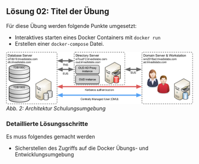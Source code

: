 ## Lösung 02: Titel der Übung

Für diese Übung werden folgende Punkte umgesetzt:

* Interaktives starten eines Docker Containers mit `docker run`
* Erstellen einer `docker-compose` Datei.

!["LAB Environment"](examples/images/LabEnvironment.png)
*Abb. 2: Architektur Schulungsumgebung*

<!-- Stuff between the <div class="notes"> will be rendered as pptx slide notes -->
<div class="notes">

### Detaillierte Lösungsschritte

Es muss folgendes gemacht werden

* Sicherstellen des Zugriffs auf die Docker Übungs- und Entwicklungsumgebung

</div>
